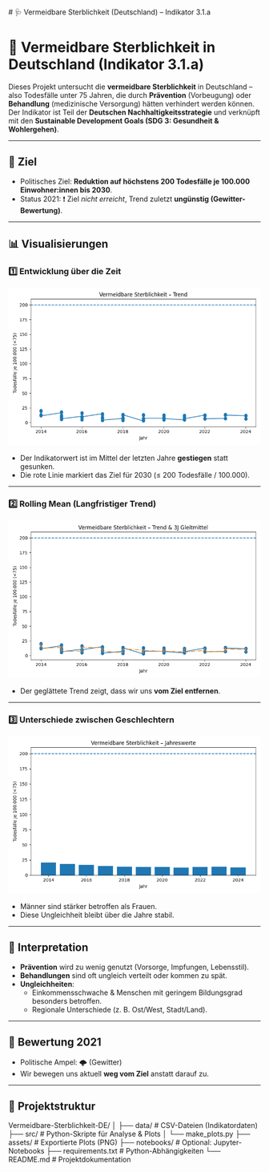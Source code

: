 \# 🩺 Vermeidbare Sterblichkeit (Deutschland) – Indikator 3.1.a


# 🏥 Vermeidbare Sterblichkeit in Deutschland (Indikator 3.1.a)

Dieses Projekt untersucht die **vermeidbare Sterblichkeit** in Deutschland – also Todesfälle unter 75 Jahren, die durch **Prävention** (Vorbeugung) oder **Behandlung** (medizinische Versorgung) hätten verhindert werden können.  
Der Indikator ist Teil der **Deutschen Nachhaltigkeitsstrategie** und verknüpft mit den **Sustainable Development Goals (SDG 3: Gesundheit & Wohlergehen)**.

---

## 🎯 Ziel
- Politisches Ziel: **Reduktion auf höchstens 200 Todesfälle je 100.000 Einwohner:innen bis 2030**.  
- Status 2021: ❗️ Ziel *nicht erreicht*, Trend zuletzt **ungünstig (Gewitter-Bewertung)**.

---

## 📊 Visualisierungen

### 1️⃣ Entwicklung über die Zeit
![Trend](assets/trend_vermeidbare_sterblickeit.png)

- Der Indikatorwert ist im Mittel der letzten Jahre **gestiegen** statt gesunken.  
- Die rote Linie markiert das Ziel für 2030 (≤ 200 Todesfälle / 100.000).

---

### 2️⃣ Rolling Mean (Langfristiger Trend)
![Trend mit Rolling Mean](assets/trend_mit_rolling_mean.png)

- Der geglättete Trend zeigt, dass wir uns **vom Ziel entfernen**.  

---

### 3️⃣ Unterschiede zwischen Geschlechtern
![Mann vs. Frau](assets/bar_vermeidbare_sterblickeit.png)

- Männer sind stärker betroffen als Frauen.  
- Diese Ungleichheit bleibt über die Jahre stabil.

---

## 🔎 Interpretation

- **Prävention** wird zu wenig genutzt (Vorsorge, Impfungen, Lebensstil).  
- **Behandlungen** sind oft ungleich verteilt oder kommen zu spät.  
- **Ungleichheiten**:
  - Einkommensschwache & Menschen mit geringem Bildungsgrad besonders betroffen.  
  - Regionale Unterschiede (z. B. Ost/West, Stadt/Land).  

---

## 🚦 Bewertung 2021
- Politische Ampel: 🌩️ (Gewitter)  
- Wir bewegen uns aktuell **weg vom Ziel** anstatt darauf zu.  

---

## 📂 Projektstruktur

Vermeidbare-Sterblichkeit-DE/
│
├── data/ # CSV-Dateien (Indikatordaten)
├── src/ # Python-Skripte für Analyse & Plots
│ └── make_plots.py
├── assets/ # Exportierte Plots (PNG)
├── notebooks/ # Optional: Jupyter-Notebooks
├── requirements.txt # Python-Abhängigkeiten
└── README.md # Projektdokumentation
